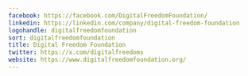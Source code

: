 ```yaml
---
facebook: https://facebook.com/DigitalFreedomFoundation/
linkedin: https://linkedin.com/company/digital-freedom-foundation
logohandle: digitalfreedomfoundation
sort: digitalfreedomfoundation
title: Digital Freedom Foundation
twitter: https://x.com/digitalfreedoms
website: https://www.digitalfreedomfoundation.org/
---
```

